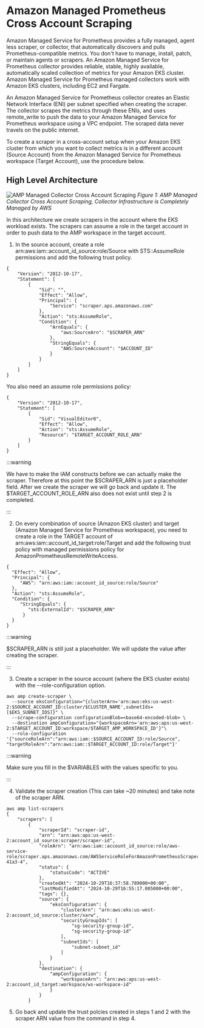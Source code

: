 # Amazon Managed Prometheus Cross Account Scraping

Amazon Managed Service for Prometheus provides a fully managed, agent less scraper, or collector, that automatically discovers and pulls Prometheus-compatible metrics. You don't have to manage, install, patch, or maintain agents or scrapers. An Amazon Managed Service for Prometheus collector provides reliable, stable, highly available, automatically scaled collection of metrics for your Amazon EKS cluster. Amazon Managed Service for Prometheus managed collectors work with Amazon EKS clusters, including EC2 and Fargate.

An Amazon Managed Service for Prometheus collector creates an Elastic Network Interface (ENI) per subnet specified when creating the scraper. The collector scrapes the metrics through these ENIs, and uses remote_write to push the data to your Amazon Managed Service for Prometheus workspace using a VPC endpoint. The scraped data never travels on the public internet.

To create a scraper in a cross-account setup when your Amazon EKS cluster from which you want to collect metrics is in a different account (Source Account) from the Amazon Managed Service for Prometheus workspace (Target Account), use the procedure below.

## High Level Architecture

![AMP Managed Collector Cross Account Scraping](./images/ampxa-arch.png)
*Figure 1: AMP Managed Collector Cross Account Scraping, Collector Infrastructure is Completely Managed by AWS*

In this architecture we create scrapers in the account where the EKS workload exists. The scrapers can assume a role in the target account in order to push data to the AMP workspace in the target account.

1. In the source account, create a role arn:aws:iam::account_id_source:role/Source with STS::AssumeRole permissions and add the following trust policy.

```
{
    "Version": "2012-10-17",
    "Statement": [
        {
            "Sid": "",
            "Effect": "Allow",
            "Principal": {
                "Service": "scraper.aps.amazonaws.com"
            },
            "Action": "sts:AssumeRole",
            "Condition": {
                "ArnEquals": {
                    "aws:SourceArn": "$SCRAPER_ARN"
                },
                "StringEquals": {
                    "AWS:SourceAccount": "$ACCOUNT_ID"
                }
            }
        }
    ]
}
```

You also need an assume role permissions policy:

```
{
    "Version": "2012-10-17",
    "Statement": [
        {
            "Sid": "VisualEditor0",
            "Effect": "Allow",
            "Action": "sts:AssumeRole",
            "Resource": "$TARGET_ACCOUNT_ROLE_ARN"
        }
    ]
}
```

:::warning

We have to make the IAM constructs before we can actually make the scraper. Therefore at this point the $SCRAPER_ARN is just a placeholder field. After we create the scraper we will go back and update it. The $TARGET_ACCOUNT_ROLE_ARN also does not exist until step 2 is completed.

:::

2. On every combination of source (Amazon EKS cluster) and target (Amazon Managed Service for Prometheus workspace), you need to create a role in the TARGET account of arn:aws:iam::account_id_target:role/Target and add the following trust policy with managed permissions policy for AmazonPrometheusRemoteWriteAccess.

```
{
  "Effect": "Allow",
  "Principal": {
     "AWS": "arn:aws:iam::account_id_source:role/Source"
  },
  "Action": "sts:AssumeRole",
  "Condition": {
     "StringEquals": {
        "sts:ExternalId": "$SCRAPER_ARN"
      }
  }
}
```

:::warning

$SCRAPER_ARN is still just a placeholder. We will update the value after creating the scraper.

:::

3. Create a scraper in the source account (where the EKS cluster exists) with the --role-configuration option.

```
aws amp create-scraper \
  --source eksConfiguration="{clusterArn='arn:aws:eks:us-west-2:$SOURCE_ACCOUNT_ID:cluster/$CLUSTER_NAME',subnetIds=[$EKS_SUBNET_IDS]}" \
  --scrape-configuration configurationBlob=<base64-encoded-blob> \
  --destination ampConfiguration="{workspaceArn='arn:aws:aps:us-west-2:$TARGET_ACCOUNT_ID:workspace/$TARGET_AMP_WORKSPACE_ID'}"\
  --role-configuration '{"sourceRoleArn":"arn:aws:iam::$SOURCE_ACCOUNT_ID:role/Source", "targetRoleArn":"arn:aws:iam::$TARGET_ACCOUNT_ID:role/Target"}'
```
:::warning

Make sure you fill in the $VARIABLES with the values specific to you.

:::

4. Validate the scraper creation (This can take ~20 minutes) and take note of the scraper ARN.

```
aws amp list-scrapers
{
    "scrapers": [
        {
            "scraperId": "scraper-id",
            "arn": "arn:aws:aps:us-west-2:account_id_source:scraper/scraper-id",
            "roleArn": "arn:aws:iam::account_id_source:role/aws-service-role/scraper.aps.amazonaws.com/AWSServiceRoleForAmazonPrometheusScraperInternal_cc319052-41a3-4",
            "status": {
                "statusCode": "ACTIVE"
            },
            "createdAt": "2024-10-29T16:37:58.789000+00:00",
            "lastModifiedAt": "2024-10-29T16:55:17.085000+00:00",
            "tags": {},
            "source": {
                "eksConfiguration": {
                    "clusterArn": "arn:aws:eks:us-west-2:account_id_source:cluster/xarw",
                    "securityGroupIds": [
                        "sg-security-group-id",
                        "sg-security-group-id"
                    ],
                    "subnetIds": [
                        "subnet-subnet_id"
                    ]
                }
            },
            "destination": {
                "ampConfiguration": {
                    "workspaceArn": "arn:aws:aps:us-west-2:account_id_target:workspace/ws-workspace-id"
                }
            }
        }
```

5. Go back and update the trust polcies created in steps 1 and 2 with the scraper ARN value from the command in step 4.
